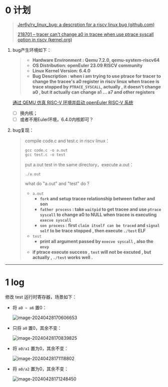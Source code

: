 # 0 计划

> [Jer6y/rv_linux_bug: a descrption for a riscv linux bug (github.com)](https://github.com/Jer6y/rv_linux_bug)
>
> [218701 – tracer can't change a0 in tracee when use ptrace syscall option in riscv (kernel.org)](https://bugzilla.kernel.org/show_bug.cgi?id=218701)

1. bug产生环境如下：

   > - **Hardware Environment : Qemu 7.2.0, qemu-system-riscv64**
   > - **OS Distribution: openEuler 23.09 RISCV community**
   > - **Linux Kernel Version: 6.4.0**
   > - **Bug Description : when i am trying to use ptrace for tracer to change the tracee's a0 register in riscv linux when tracee is trace stopped by `PTRACE_SYSCALL`, actually , it doesn't change a0 , but it actually can change a1 ... a7 and other registers**

   [通过 QEMU 仿真 RISC-V 环境并启动 openEuler RISC-V 系统](https://www.openeuler.org/zh/blog/phoebe/2023-09-26-Run-openEuler-RISC-V-On-Qemu.html)

   - [ ] 换内核；
   - [ ] 或者不用Euler环境，6.4.0内核即可？

2. bug复现：

   > compile code.c and test.c in riscv linux：
   >
   > ```
   > gcc code.c -o a.out
   > gcc test.c -o test
   > ```
   >
   > put a.out test in the same directory，execute a.out：
   >
   > ```
   > ./a.out
   > ```
   >
   > what do "a.out" and "test" do ?
   >
   > - `a.out`
   >   - **`fork` and setup tracee relationship between father and son**
   >   - **`father process` : take `waitpid` to get tracee and use `ptrace syscall` to change a0 to NULL when tracee is executing `execve syscall`**
   >   - **`son process` : first `claim itself can be traced` and `signal self` to be trace stopped , then execute `./test` ELF**
   > - `test`
   >   - **print all argument passed by `execve syscall` , also the `envp`**
   > - **if ptrace execute success , `test` will not be excuted , but actually , `./test` works well .**

---

# 1 log

修改 test 运行时寄存器，场景如下：

* 将 `a0 ~ a6` 置0：

  ![image-20240428170606653](https://cdn.jsdelivr.net/gh/MaskerDad/BlogImage@main/202404281706727.png)

* 只将 `a0` 置0，其余不变：

  ![image-20240428170839825](https://cdn.jsdelivr.net/gh/MaskerDad/BlogImage@main/202404281708851.png)

* 将 `a0/a1` 置为0，其余不变：

  ![image-20240428171118802](https://cdn.jsdelivr.net/gh/MaskerDad/BlogImage@main/202404281711828.png)

* 将 `a0/a2` 置为0，其余不变：

  ![image-20240428171248450](https://cdn.jsdelivr.net/gh/MaskerDad/BlogImage@main/202404281712474.png)

